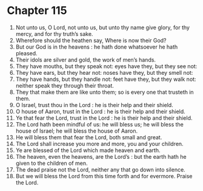 # Chapter 115

1. Not unto us, O Lord, not unto us, but unto thy name give glory, for thy mercy, and for thy truth’s sake.
2. Wherefore should the heathen say, Where is now their God?
3. But our God is in the heavens : he hath done whatsoever he hath pleased.
4. Their idols are silver and gold, the work of men’s hands.
5. They have mouths, but they speak not: eyes have they, but they see not:
6. They have ears, but they hear not: noses have they, but they smell not:
7. They have hands, but they handle not: feet have they, but they walk not: neither speak they through their throat.
8. They that make them are like unto them; so is every one that trusteth in them.
9. O Israel, trust thou in the Lord : he is their help and their shield.
10. O house of Aaron, trust in the Lord : he is their help and their shield.
11. Ye that fear the Lord, trust in the Lord : he is their help and their shield.
12. The Lord hath been mindful of us: he will bless us; he will bless the house of Israel; he will bless the house of Aaron.
13. He will bless them that fear the Lord, both small and great.
14. The Lord shall increase you more and more, you and your children.
15. Ye are blessed of the Lord which made heaven and earth.
16. The heaven, even the heavens, are the Lord’s : but the earth hath he given to the children of men.
17. The dead praise not the Lord, neither any that go down into silence.
18. But we will bless the Lord from this time forth and for evermore. Praise the Lord.

